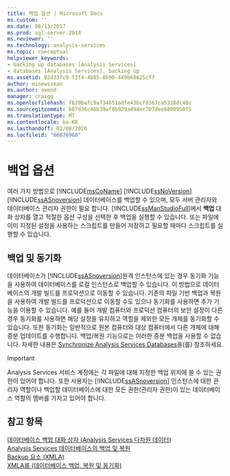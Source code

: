 ```yaml
---
title: 백업 옵션 | Microsoft Docs
ms.custom: ''
ms.date: 06/13/2017
ms.prod: sql-server-2014
ms.reviewer: ''
ms.technology: analysis-services
ms.topic: conceptual
helpviewer_keywords:
- backing up databases [Analysis Services]
- databases [Analysis Services], backing up
ms.assetid: 02d33fc9-f3f4-4b85-8b90-449b68625cf7
author: minewiskan
ms.author: owend
manager: craigg
ms.openlocfilehash: f620bafc0a734651adfe43bcf0367ca5328dc40c
ms.sourcegitcommit: b87d36c46b39af8b929ad94ec707dee8800950f5
ms.translationtype: MT
ms.contentlocale: ko-KR
ms.lasthandoff: 02/08/2020
ms.locfileid: "66076960"
---
```

# <a name="backup-options"></a>백업 옵션
  여러 가지 방법으로 [!INCLUDE[msCoName](../../includes/msconame-md.md)] [!INCLUDE[ssNoVersion](../../includes/ssnoversion-md.md)] [!INCLUDE[ssASnoversion](../../includes/ssasnoversion-md.md)] 데이터베이스를 백업할 수 있으며, 모두 서버 관리자와 데이터베이스 관리자 권한이 필요 합니다. 
  [!INCLUDE[ssManStudioFull](../../includes/ssmanstudiofull-md.md)]에서 **백업** 대화 상자를 열고 적절한 옵션 구성을 선택한 후 백업을 실행할 수 있습니다. 또는 파일에 이미 지정된 설정을 사용하는 스크립트를 만들어 저장하고 필요할 때마다 스크립트를 실행할 수 있습니다.  
  
## <a name="backup-and-synchronize"></a>백업 및 동기화  
 데이터베이스가 [!INCLUDE[ssASnoversion](../../includes/ssasnoversion-md.md)]원격 인스턴스에 있는 경우 동기화 기능을 사용하여 데이터베이스를 로컬 인스턴스로 백업할 수 있습니다. 이 방법으로 데이터베이스의 개발 빌드를 프로덕션으로 이동할 수 있습니다. 기존의 파일 기반 백업과 복원을 사용하여 개발 빌드를 프로덕션으로 이동할 수도 있으나 동기화를 사용하면 추가 기능을 이용할 수 있습니다. 예를 들어 개발 컴퓨터와 프로덕션 컴퓨터의 보안 설정이 다른 경우 동기화를 사용하면 해당 설정을 유지하고 역할을 제외한 모든 개체를 동기화할 수 있습니다. 또한 동기화는 일반적으로 원본 컴퓨터와 대상 컴퓨터에서 다른 개체에 대해 증분 업데이트를 수행합니다. 백업/복원 기능으로는 이러한 증분 백업을 사용할 수 없습니다. 자세한 내용은 [Synchronize Analysis Services Databases](synchronize-analysis-services-databases.md)을(를) 참조하세요.  
  
> [!IMPORTANT]  
>  Analysis Services 서비스 계정에는 각 파일에 대해 지정한 백업 위치에 쓸 수 있는 권한이 있어야 합니다. 또한 사용자는 [!INCLUDE[ssASnoversion](../../includes/ssasnoversion-md.md)] 인스턴스에 대한 관리자 역할이나 백업할 데이터베이스에 대한 모든 권한(관리자 권한)이 있는 데이터베이스 역할의 멤버를 가지고 있어야 합니다.  
  
## <a name="see-also"></a>참고 항목  
 [데이터베이스 백업 대화 상자 &#40;Analysis Services 다차원 데이터&#41;](../backup-database-dialog-box-analysis-services-multidimensional-data.md)   
 [Analysis Services 데이터베이스의 백업 및 복원](backup-and-restore-of-analysis-services-databases.md)   
 [Backup 요소 &#40;XMLA&#41;](https://docs.microsoft.com/bi-reference/xmla/xml-elements-commands/backup-element-xmla)   
 [XMLA를 &#40;데이터베이스 백업, 복원 및 동기화&#41;](../multidimensional-models-scripting-language-assl-xmla/backing-up-restoring-and-synchronizing-databases-xmla.md)  
  
  
